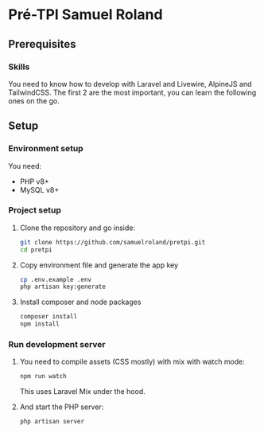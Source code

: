 # Pré-TPI Samuel Roland

## Prerequisites
### Skills
You need to know how to develop with Laravel and Livewire, AlpineJS and TailwindCSS. The first 2 are the most important, you can learn the following ones on the go.

## Setup

### Environment setup
You need:
<!-- check php and mysql versions choices -->
- PHP v8+
- MySQL v8+


### Project setup
1. Clone the repository and go inside:
    ```bash
    git clone https://github.com/samuelroland/pretpi.git
    cd pretpi
    ```

1. Copy environment file and generate the app key 
    ```bash
    cp .env.example .env
    php artisan key:generate
    ```

1. Install composer and node packages
    ```bash
    composer install
    npm install
    ```

### Run development server

1. You need to compile assets (CSS mostly) with mix with watch mode:
    ```bash
    npm run watch
    ```
    This uses Laravel Mix under the hood.

1. And start the PHP server:
    ```bash
    php artisan server
    ```
